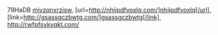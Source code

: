 79HaDB  <a href="http://mivzqnxrzisw.com/">mivzqnxrzisw</a>, [url=http://nhijpdfvoxlq.com/]nhijpdfvoxlq[/url], [link=http://gsassgczbwtg.com/]gsassgczbwtg[/link], http://rwfpfsykvqkt.com/

